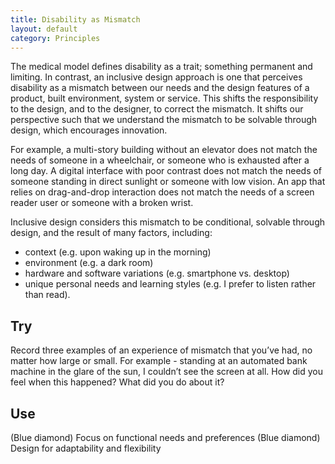 ```yaml
---
title: Disability as Mismatch
layout: default
category: Principles
---
```


The medical model defines disability as a trait; something permanent and limiting. In contrast, an inclusive design approach is one that perceives disability as a mismatch between our needs and the design features of a product, built environment, system or service. This shifts the responsibility to the design, and to the designer, to correct the mismatch. It shifts our perspective such that we understand the mismatch to be solvable through design, which encourages innovation.

For example, a multi-story building without an elevator does not match the needs of someone in a wheelchair, or someone who is exhausted after a long day. A digital interface with poor contrast does not match the needs of someone standing in direct sunlight or someone with low vision. An app that relies on drag-and-drop interaction does not match the needs of a screen reader user or someone with a broken wrist.

Inclusive design considers this mismatch to be conditional, solvable through design, and the result of many factors, including:

* context (e.g. upon waking up in the morning)
* environment (e.g. a dark room)
* hardware and software variations (e.g. smartphone vs. desktop)
* unique personal needs and learning styles (e.g. I prefer to listen rather than read).

## Try
Record three examples of an experience of mismatch that you’ve had, no matter how large or small. For example - standing at an automated bank machine in the glare of the sun, I couldn’t see the screen at all. How did you feel when this happened? What did you do about it?

## Use
(Blue diamond) Focus on functional needs and preferences
(Blue diamond) Design for adaptability and flexibility
